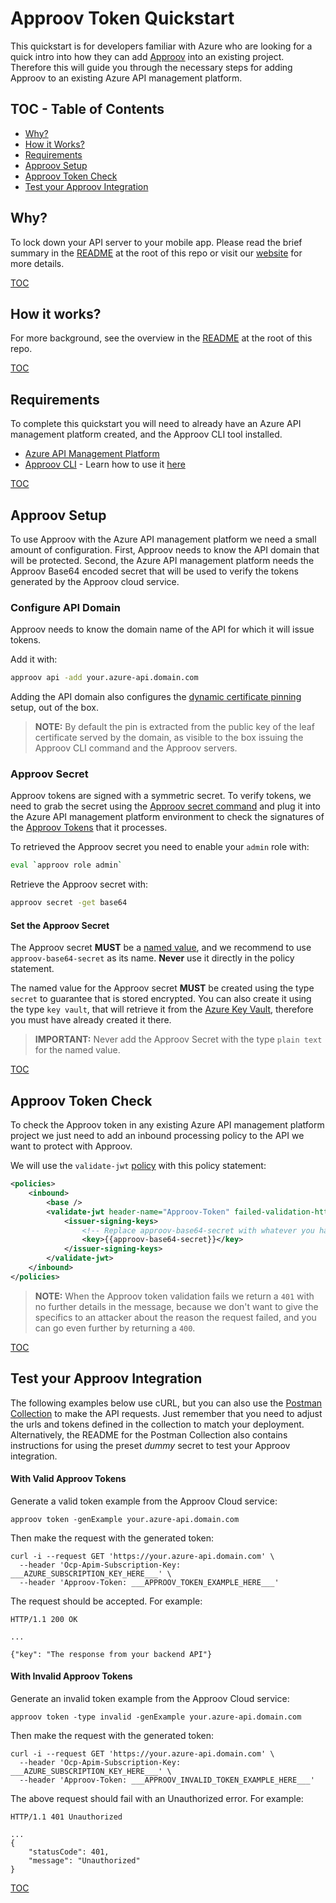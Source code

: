 # Approov Token Quickstart

This quickstart is for developers familiar with Azure who are looking for a quick intro into how they can add [Approov](https://approov.io) into an existing project. Therefore this will guide you through the necessary steps for adding Approov to an existing Azure API management platform.


## TOC - Table of Contents

* [Why?](#why)
* [How it Works?](#how-it-works)
* [Requirements](#requirements)
* [Approov Setup](#approov-setup)
* [Approov Token Check](#approov-token-check)
* [Test your Approov Integration](#test-your-approov-integration)


## Why?

To lock down your API server to your mobile app. Please read the brief summary in the [README](/README.md#why) at the root of this repo or visit our [website](https://approov.io/product.html) for more details.

[TOC](#toc---table-of-contents)


## How it works?

For more background, see the overview in the [README](/README.md#how-it-works) at the root of this repo.


[TOC](#toc---table-of-contents)


## Requirements

To complete this quickstart you will need to already have an Azure API management platform created, and the Approov CLI tool installed.

* [Azure API Management Platform](https://docs.microsoft.com/en-us/azure/api-management/import-and-publish)
* [Approov CLI](https://approov.io/docs/latest/approov-installation/#approov-tool) - Learn how to use it [here](https://approov.io/docs/latest/approov-cli-tool-reference/)

[TOC](#toc---table-of-contents)


## Approov Setup

To use Approov with the Azure API management platform we need a small amount of configuration. First, Approov needs to know the API domain that will be protected. Second, the Azure API management platform needs the Approov Base64 encoded secret that will be used to verify the tokens generated by the Approov cloud service.

### Configure API Domain

Approov needs to know the domain name of the API for which it will issue tokens.

Add it with:

```bash
approov api -add your.azure-api.domain.com
```

Adding the API domain also configures the [dynamic certificate pinning](https://approov.io/docs/latest/approov-usage-documentation/#approov-dynamic-pinning) setup, out of the box.

> **NOTE:** By default the pin is extracted from the public key of the leaf certificate served by the domain, as visible to the box issuing the Approov CLI command and the Approov servers.

### Approov Secret

Approov tokens are signed with a symmetric secret. To verify tokens, we need to grab the secret using the [Approov secret command](https://approov.io/docs/latest/approov-cli-tool-reference/#secret-command) and plug it into the Azure API management platform environment to check the signatures of the [Approov Tokens](https://www.approov.io/docs/latest/approov-usage-documentation/#approov-tokens) that it processes.


To retrieved the Approov secret you need to enable your `admin` role with:

```bash
eval `approov role admin`
````

Retrieve the Approov secret with:

```bash
approov secret -get base64
```

#### Set the Approov Secret

The Approov secret **MUST** be a [named value](https://docs.microsoft.com/en-us/azure/api-management/api-management-howto-properties?tabs=azure-portal), and we recommend to use `approov-base64-secret` as its name. **Never** use it directly in the policy statement.

The named value for the Approov secret **MUST** be created using the type `secret` to guarantee that is stored encrypted. You can also create it using the type `key vault`, that will retrieve it from the [Azure Key Vault](https://docs.microsoft.com/en-us/azure/key-vault/general/quick-create-portal), therefore you must have already created it there.

> **IMPORTANT:** Never add the Approov Secret with the type `plain text` for the named value.


[TOC](#toc---table-of-contents)


## Approov Token Check

To check the Approov token in any existing Azure API management platform project we just need to add an inbound processing policy to the API we want to protect with Approov.

We will use the `validate-jwt` [policy](https://docs.microsoft.com/en-us/azure/api-management/api-management-access-restriction-policies#ValidateJWT) with this policy statement:

```xml
<policies>
    <inbound>
        <base />
        <validate-jwt header-name="Approov-Token" failed-validation-httpcode="401" failed-validation-error-message="Unauthorized" require-expiration-time="true" require-signed-tokens="true">
            <issuer-signing-keys>
                <!-- Replace approov-base64-secret with whatever you have used to add the Approov Secret as a named value. -->
                <key>{{approov-base64-secret}}</key>
            </issuer-signing-keys>
        </validate-jwt>
    </inbound>
</policies>
```

> **NOTE:** When the Approov token validation fails we return a `401` with no further details in the message, because we don't want to give the specifics to an attacker about the reason the request failed, and you can go even further by returning a `400`.


[TOC](#toc---table-of-contents)


## Test your Approov Integration

The following examples below use cURL, but you can also use the [Postman Collection](/README.md#testing-with-postman) to make the API requests. Just remember that you need to adjust the urls and tokens defined in the collection to match your deployment. Alternatively, the README for the Postman Collection also contains instructions for using the preset _dummy_ secret to test your Approov integration.

#### With Valid Approov Tokens

Generate a valid token example from the Approov Cloud service:

```text
approov token -genExample your.azure-api.domain.com
```

Then make the request with the generated token:

```text
curl -i --request GET 'https://your.azure-api.domain.com' \
  --header 'Ocp-Apim-Subscription-Key: ___AZURE_SUBSCRIPTION_KEY_HERE___' \
  --header 'Approov-Token: ___APPROOV_TOKEN_EXAMPLE_HERE___'
```

The request should be accepted. For example:

```text
HTTP/1.1 200 OK

...

{"key": "The response from your backend API"}
```

#### With Invalid Approov Tokens

Generate an invalid token example from the Approov Cloud service:

```text
approov token -type invalid -genExample your.azure-api.domain.com
```

Then make the request with the generated token:

```text
curl -i --request GET 'https://your.azure-api.domain.com' \
  --header 'Ocp-Apim-Subscription-Key: ___AZURE_SUBSCRIPTION_KEY_HERE___' \
  --header 'Approov-Token: ___APPROOV_INVALID_TOKEN_EXAMPLE_HERE___'
```

The above request should fail with an Unauthorized error. For example:

```text
HTTP/1.1 401 Unauthorized

...
{
    "statusCode": 401,
    "message": "Unauthorized"
}
```

[TOC](#toc---table-of-contents)

